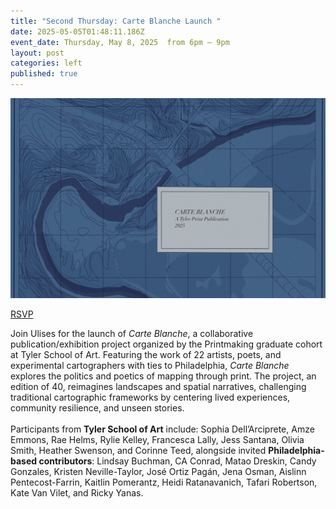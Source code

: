 ```yaml
---
title: "Second Thursday: Carte Blanche Launch "
date: 2025-05-05T01:48:11.186Z
event_date: Thursday, May 8, 2025  from 6pm – 9pm
layout: post
categories: left
published: true
---
```

![Carte Blanche ](/assets/img/carte-blance-title-folio.jpg)

[R﻿SVP](https://www.eventbrite.com/e/second-thursday-carte-blanche-launch-tickets-1340099566879)

Join Ulises for the launch of *Carte Blanche*, a collaborative publication/exhibition project organized by the Printmaking graduate cohort at Tyler School of Art. Featuring the work of 22 artists, poets, and experimental cartographers with ties to Philadelphia, *Carte Blanche* explores the politics and poetics of mapping through print. The project, an edition of 40, reimagines landscapes and spatial narratives, challenging traditional cartographic frameworks by centering lived experiences, community resilience, and unseen stories.\
\
Participants from **Tyler School of Art** include: Sophia Dell’Arciprete, Amze Emmons, Rae Helms, Rylie Kelley, Francesca Lally, Jess Santana, Olivia Smith, Heather Swenson, and Corinne Teed, alongside invited **Philadelphia-based contributors**: Lindsay Buchman, CA Conrad, Matao Dreskin, Candy Gonzales, Kristen Neville-Taylor, José Ortiz Pagán, Jena Osman, Aislinn Pentecost-Farrin, Kaitlin Pomerantz, Heidi Ratanavanich, Tafari Robertson, Kate Van Vilet, and Ricky Yanas.